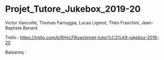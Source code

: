 # Projet_Tutore_Jukebox_2019-20
Victor Vancoille, Thomas Farruggia, Lucas Ligerot, Théo Fraschini, Jean-Baptiste Benard


Trello : https://trello.com/b/RHxLFRuw/projet-tutor%C3%A9-jukebox-2019-20

Balsamiq :


